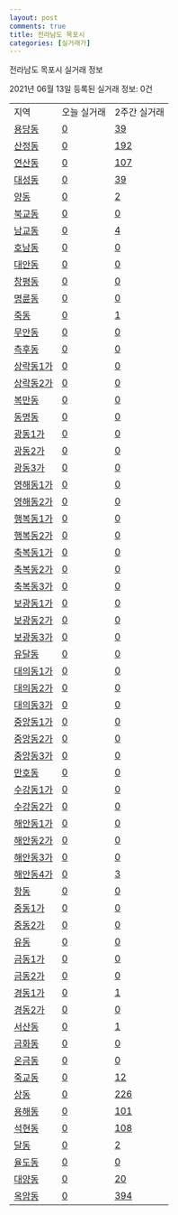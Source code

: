 ```yaml
---
layout: post
comments: true
title: 전라남도 목포시
categories: [실거래가]
---
```


전라남도 목포시 실거래 정보

2021년 06월 13일 등록된 실거래 정보: 0건


<table class="sortable">
  <tr>
    <td>지역</td>
    <td>오늘 실거래</td>
    <td>2주간 실거래</td>
  </tr>

  
  <tr class="item">
    <td><a href="4611010100.html">용당동</a></td>
    <td><a href="4611010100.html">0</a></td>
    <td><a href="4611010100.html">39</a></td>
  </tr>
    

  <tr class="item">
    <td><a href="4611010200.html">산정동</a></td>
    <td><a href="4611010200.html">0</a></td>
    <td><a href="4611010200.html">192</a></td>
  </tr>
    

  <tr class="item">
    <td><a href="4611010300.html">연산동</a></td>
    <td><a href="4611010300.html">0</a></td>
    <td><a href="4611010300.html">107</a></td>
  </tr>
    

  <tr class="item">
    <td><a href="4611010400.html">대성동</a></td>
    <td><a href="4611010400.html">0</a></td>
    <td><a href="4611010400.html">39</a></td>
  </tr>
    

  <tr class="item">
    <td><a href="4611010500.html">양동</a></td>
    <td><a href="4611010500.html">0</a></td>
    <td><a href="4611010500.html">2</a></td>
  </tr>
    

  <tr class="item">
    <td><a href="4611010600.html">북교동</a></td>
    <td><a href="4611010600.html">0</a></td>
    <td><a href="4611010600.html">0</a></td>
  </tr>
    

  <tr class="item">
    <td><a href="4611010700.html">남교동</a></td>
    <td><a href="4611010700.html">0</a></td>
    <td><a href="4611010700.html">4</a></td>
  </tr>
    

  <tr class="item">
    <td><a href="4611010800.html">호남동</a></td>
    <td><a href="4611010800.html">0</a></td>
    <td><a href="4611010800.html">0</a></td>
  </tr>
    

  <tr class="item">
    <td><a href="4611010900.html">대안동</a></td>
    <td><a href="4611010900.html">0</a></td>
    <td><a href="4611010900.html">0</a></td>
  </tr>
    

  <tr class="item">
    <td><a href="4611011000.html">창평동</a></td>
    <td><a href="4611011000.html">0</a></td>
    <td><a href="4611011000.html">0</a></td>
  </tr>
    

  <tr class="item">
    <td><a href="4611011100.html">명륜동</a></td>
    <td><a href="4611011100.html">0</a></td>
    <td><a href="4611011100.html">0</a></td>
  </tr>
    

  <tr class="item">
    <td><a href="4611011200.html">죽동</a></td>
    <td><a href="4611011200.html">0</a></td>
    <td><a href="4611011200.html">1</a></td>
  </tr>
    

  <tr class="item">
    <td><a href="4611011300.html">무안동</a></td>
    <td><a href="4611011300.html">0</a></td>
    <td><a href="4611011300.html">0</a></td>
  </tr>
    

  <tr class="item">
    <td><a href="4611011400.html">측후동</a></td>
    <td><a href="4611011400.html">0</a></td>
    <td><a href="4611011400.html">0</a></td>
  </tr>
    

  <tr class="item">
    <td><a href="4611011500.html">상락동1가</a></td>
    <td><a href="4611011500.html">0</a></td>
    <td><a href="4611011500.html">0</a></td>
  </tr>
    

  <tr class="item">
    <td><a href="4611011600.html">상락동2가</a></td>
    <td><a href="4611011600.html">0</a></td>
    <td><a href="4611011600.html">0</a></td>
  </tr>
    

  <tr class="item">
    <td><a href="4611011700.html">복만동</a></td>
    <td><a href="4611011700.html">0</a></td>
    <td><a href="4611011700.html">0</a></td>
  </tr>
    

  <tr class="item">
    <td><a href="4611011800.html">동명동</a></td>
    <td><a href="4611011800.html">0</a></td>
    <td><a href="4611011800.html">0</a></td>
  </tr>
    

  <tr class="item">
    <td><a href="4611011900.html">광동1가</a></td>
    <td><a href="4611011900.html">0</a></td>
    <td><a href="4611011900.html">0</a></td>
  </tr>
    

  <tr class="item">
    <td><a href="4611012000.html">광동2가</a></td>
    <td><a href="4611012000.html">0</a></td>
    <td><a href="4611012000.html">0</a></td>
  </tr>
    

  <tr class="item">
    <td><a href="4611012100.html">광동3가</a></td>
    <td><a href="4611012100.html">0</a></td>
    <td><a href="4611012100.html">0</a></td>
  </tr>
    

  <tr class="item">
    <td><a href="4611012200.html">영해동1가</a></td>
    <td><a href="4611012200.html">0</a></td>
    <td><a href="4611012200.html">0</a></td>
  </tr>
    

  <tr class="item">
    <td><a href="4611012300.html">영해동2가</a></td>
    <td><a href="4611012300.html">0</a></td>
    <td><a href="4611012300.html">0</a></td>
  </tr>
    

  <tr class="item">
    <td><a href="4611012400.html">행복동1가</a></td>
    <td><a href="4611012400.html">0</a></td>
    <td><a href="4611012400.html">0</a></td>
  </tr>
    

  <tr class="item">
    <td><a href="4611012500.html">행복동2가</a></td>
    <td><a href="4611012500.html">0</a></td>
    <td><a href="4611012500.html">0</a></td>
  </tr>
    

  <tr class="item">
    <td><a href="4611012600.html">축복동1가</a></td>
    <td><a href="4611012600.html">0</a></td>
    <td><a href="4611012600.html">0</a></td>
  </tr>
    

  <tr class="item">
    <td><a href="4611012700.html">축복동2가</a></td>
    <td><a href="4611012700.html">0</a></td>
    <td><a href="4611012700.html">0</a></td>
  </tr>
    

  <tr class="item">
    <td><a href="4611012800.html">축복동3가</a></td>
    <td><a href="4611012800.html">0</a></td>
    <td><a href="4611012800.html">0</a></td>
  </tr>
    

  <tr class="item">
    <td><a href="4611012900.html">보광동1가</a></td>
    <td><a href="4611012900.html">0</a></td>
    <td><a href="4611012900.html">0</a></td>
  </tr>
    

  <tr class="item">
    <td><a href="4611013000.html">보광동2가</a></td>
    <td><a href="4611013000.html">0</a></td>
    <td><a href="4611013000.html">0</a></td>
  </tr>
    

  <tr class="item">
    <td><a href="4611013100.html">보광동3가</a></td>
    <td><a href="4611013100.html">0</a></td>
    <td><a href="4611013100.html">0</a></td>
  </tr>
    

  <tr class="item">
    <td><a href="4611013200.html">유달동</a></td>
    <td><a href="4611013200.html">0</a></td>
    <td><a href="4611013200.html">0</a></td>
  </tr>
    

  <tr class="item">
    <td><a href="4611013300.html">대의동1가</a></td>
    <td><a href="4611013300.html">0</a></td>
    <td><a href="4611013300.html">0</a></td>
  </tr>
    

  <tr class="item">
    <td><a href="4611013400.html">대의동2가</a></td>
    <td><a href="4611013400.html">0</a></td>
    <td><a href="4611013400.html">0</a></td>
  </tr>
    

  <tr class="item">
    <td><a href="4611013500.html">대의동3가</a></td>
    <td><a href="4611013500.html">0</a></td>
    <td><a href="4611013500.html">0</a></td>
  </tr>
    

  <tr class="item">
    <td><a href="4611013600.html">중앙동1가</a></td>
    <td><a href="4611013600.html">0</a></td>
    <td><a href="4611013600.html">0</a></td>
  </tr>
    

  <tr class="item">
    <td><a href="4611013700.html">중앙동2가</a></td>
    <td><a href="4611013700.html">0</a></td>
    <td><a href="4611013700.html">0</a></td>
  </tr>
    

  <tr class="item">
    <td><a href="4611013800.html">중앙동3가</a></td>
    <td><a href="4611013800.html">0</a></td>
    <td><a href="4611013800.html">0</a></td>
  </tr>
    

  <tr class="item">
    <td><a href="4611013900.html">만호동</a></td>
    <td><a href="4611013900.html">0</a></td>
    <td><a href="4611013900.html">0</a></td>
  </tr>
    

  <tr class="item">
    <td><a href="4611014000.html">수강동1가</a></td>
    <td><a href="4611014000.html">0</a></td>
    <td><a href="4611014000.html">0</a></td>
  </tr>
    

  <tr class="item">
    <td><a href="4611014100.html">수강동2가</a></td>
    <td><a href="4611014100.html">0</a></td>
    <td><a href="4611014100.html">0</a></td>
  </tr>
    

  <tr class="item">
    <td><a href="4611014200.html">해안동1가</a></td>
    <td><a href="4611014200.html">0</a></td>
    <td><a href="4611014200.html">0</a></td>
  </tr>
    

  <tr class="item">
    <td><a href="4611014300.html">해안동2가</a></td>
    <td><a href="4611014300.html">0</a></td>
    <td><a href="4611014300.html">0</a></td>
  </tr>
    

  <tr class="item">
    <td><a href="4611014400.html">해안동3가</a></td>
    <td><a href="4611014400.html">0</a></td>
    <td><a href="4611014400.html">0</a></td>
  </tr>
    

  <tr class="item">
    <td><a href="4611014500.html">해안동4가</a></td>
    <td><a href="4611014500.html">0</a></td>
    <td><a href="4611014500.html">3</a></td>
  </tr>
    

  <tr class="item">
    <td><a href="4611014600.html">항동</a></td>
    <td><a href="4611014600.html">0</a></td>
    <td><a href="4611014600.html">0</a></td>
  </tr>
    

  <tr class="item">
    <td><a href="4611014700.html">중동1가</a></td>
    <td><a href="4611014700.html">0</a></td>
    <td><a href="4611014700.html">0</a></td>
  </tr>
    

  <tr class="item">
    <td><a href="4611014800.html">중동2가</a></td>
    <td><a href="4611014800.html">0</a></td>
    <td><a href="4611014800.html">0</a></td>
  </tr>
    

  <tr class="item">
    <td><a href="4611014900.html">유동</a></td>
    <td><a href="4611014900.html">0</a></td>
    <td><a href="4611014900.html">0</a></td>
  </tr>
    

  <tr class="item">
    <td><a href="4611015000.html">금동1가</a></td>
    <td><a href="4611015000.html">0</a></td>
    <td><a href="4611015000.html">0</a></td>
  </tr>
    

  <tr class="item">
    <td><a href="4611015100.html">금동2가</a></td>
    <td><a href="4611015100.html">0</a></td>
    <td><a href="4611015100.html">0</a></td>
  </tr>
    

  <tr class="item">
    <td><a href="4611015200.html">경동1가</a></td>
    <td><a href="4611015200.html">0</a></td>
    <td><a href="4611015200.html">1</a></td>
  </tr>
    

  <tr class="item">
    <td><a href="4611015300.html">경동2가</a></td>
    <td><a href="4611015300.html">0</a></td>
    <td><a href="4611015300.html">0</a></td>
  </tr>
    

  <tr class="item">
    <td><a href="4611015400.html">서산동</a></td>
    <td><a href="4611015400.html">0</a></td>
    <td><a href="4611015400.html">1</a></td>
  </tr>
    

  <tr class="item">
    <td><a href="4611015500.html">금화동</a></td>
    <td><a href="4611015500.html">0</a></td>
    <td><a href="4611015500.html">0</a></td>
  </tr>
    

  <tr class="item">
    <td><a href="4611015600.html">온금동</a></td>
    <td><a href="4611015600.html">0</a></td>
    <td><a href="4611015600.html">0</a></td>
  </tr>
    

  <tr class="item">
    <td><a href="4611015700.html">죽교동</a></td>
    <td><a href="4611015700.html">0</a></td>
    <td><a href="4611015700.html">12</a></td>
  </tr>
    

  <tr class="item">
    <td><a href="4611015800.html">상동</a></td>
    <td><a href="4611015800.html">0</a></td>
    <td><a href="4611015800.html">226</a></td>
  </tr>
    

  <tr class="item">
    <td><a href="4611015900.html">용해동</a></td>
    <td><a href="4611015900.html">0</a></td>
    <td><a href="4611015900.html">101</a></td>
  </tr>
    

  <tr class="item">
    <td><a href="4611016000.html">석현동</a></td>
    <td><a href="4611016000.html">0</a></td>
    <td><a href="4611016000.html">108</a></td>
  </tr>
    

  <tr class="item">
    <td><a href="4611016100.html">달동</a></td>
    <td><a href="4611016100.html">0</a></td>
    <td><a href="4611016100.html">2</a></td>
  </tr>
    

  <tr class="item">
    <td><a href="4611016200.html">율도동</a></td>
    <td><a href="4611016200.html">0</a></td>
    <td><a href="4611016200.html">0</a></td>
  </tr>
    

  <tr class="item">
    <td><a href="4611016300.html">대양동</a></td>
    <td><a href="4611016300.html">0</a></td>
    <td><a href="4611016300.html">20</a></td>
  </tr>
    

  <tr class="item">
    <td><a href="4611016400.html">옥암동</a></td>
    <td><a href="4611016400.html">0</a></td>
    <td><a href="4611016400.html">394</a></td>
  </tr>
    


</table>
    